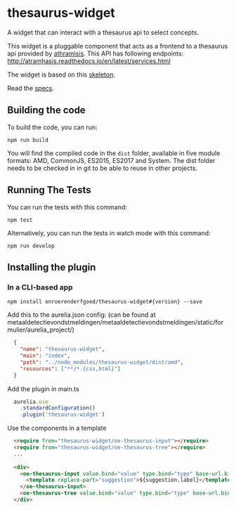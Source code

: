 # thesaurus-widget
A widget that can interact with a thesaurus api to select concepts.

This widget is a pluggable component that acts as a frontend to a thesaurus api provided by [athramisis](https://github.com/OnroerendErfgoed/atramhasis). This API has following endpoints: http://atramhasis.readthedocs.io/en/latest/services.html

The widget is based on this [skeleton](https://github.com/manuel-guilbault/aurelia-skeleton-plugin-typescript). 

Read the [specs](./docs/specs.md).

## Building the code

To build the code, you can run:

  ```shell
  npm run build
  ```
  
You will find the compiled code in the `dist` folder, available in five module formats: AMD, CommonJS, ES2015, ES2017 and System.
The dist folder needs to be checked in in git to be able to reuse in other projects.


## Running The Tests

You can run the tests with this command:

  ```shell
  npm test
  ```

Alternatively, you can run the tests in watch mode with this command:

```shell
npm run develop
```


## Installing the plugin

### In a CLI-based app


```shell
npm install onroerenderfgoed/thesaurus-widget#{version} --save
```

Add this to the aurelia.json config: 
(can be found at metaaldetectievondstmeldingen/metaaldetectievondstmeldingen/static/formulier/aurelia_project/)
```json
  {
    "name": "thesaurus-widget",
    "main": "index",
    "path": "../node_modules/thesaurus-widget/dist/amd",
    "resources": ["**/*.{css,html}"]
  }
```

Add the plugin in main.ts
```javascript
  aurelia.use
    .standardConfiguration()
    .plugin('thesaurus-widget')
```

Use the components in a template

```html
  <require from="thesaurus-widget/oe-thesaurus-input"></require>
  <require from="thesaurus-widget/oe-thesaurus-tree"></require>
  ...
  
  <div>
    <oe-thesaurus-input value.bind="value" type.bind="type" base-url.bind="baseUrl" minlength.bind="minlength" label="label">
      <template replace-part="suggestion">${suggestion.label}</template>
    </oe-thesaurus-input>
    <oe-thesaurus-tree value.bind="value" type.bind="type" base-url.bind="baseUrl"></oe-thesaurus-tree>
  </div>
    
```


